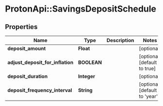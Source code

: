 # ProtonApi::SavingsDepositSchedule

## Properties
Name | Type | Description | Notes
------------ | ------------- | ------------- | -------------
**deposit_amount** | **Float** |  | [optional] 
**adjust_deposit_for_inflation** | **BOOLEAN** |  | [optional] [default to true]
**deposit_duration** | **Integer** |  | [optional] 
**deposit_frequency_interval** | **String** |  | [optional] [default to &#39;year&#39;]


